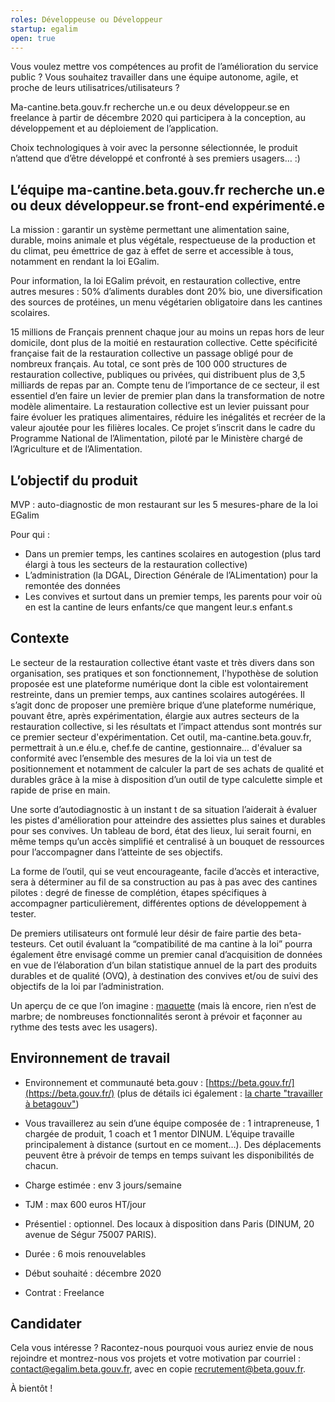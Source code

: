 ```yaml
---
roles: Développeuse ou Développeur 
startup: egalim
open: true
---
```


Vous voulez mettre vos compétences au profit de l’amélioration du service public ? Vous souhaitez travailler dans une équipe autonome, agile, et proche de leurs utilisatrices/utilisateurs ?

Ma-cantine.beta.gouv.fr recherche un.e ou deux développeur.se en freelance à partir de décembre 2020 qui participera à la conception, au développement et au déploiement de l’application.

Choix technologiques à voir avec la personne sélectionnée, le produit n’attend que d’être développé et confronté à ses premiers usagers… :) 


## L’équipe ma-cantine.beta.gouv.fr recherche un.e ou deux développeur.se front-end expérimenté.e

La mission : garantir un système permettant une alimentation saine, durable, moins animale et plus végétale, respectueuse de la production et du climat, peu émettrice de gaz à effet de serre et accessible à tous, notamment en rendant la loi EGalim.

Pour information, la loi EGalim prévoit, en restauration collective, entre autres mesures : 50% d’aliments durables dont 20% bio, une diversification des sources de protéines, un menu végétarien obligatoire dans les cantines scolaires.

15 millions de Français prennent chaque jour au moins un repas hors de leur domicile, dont plus de la moitié en restauration collective. Cette spécificité française fait de la restauration collective un passage obligé pour de nombreux français. Au total, ce sont près de 100 000 structures de restauration collective, publiques ou privées, qui distribuent plus de 3,5 milliards de repas par an. Compte tenu de l’importance de ce secteur, il est essentiel d’en faire un levier de premier plan dans la transformation de notre modèle alimentaire. La restauration collective est un levier puissant pour faire évoluer les pratiques alimentaires, réduire les inégalités et recréer de la valeur ajoutée pour les filières locales. Ce projet s’inscrit dans le cadre du Programme National de l’Alimentation, piloté par le Ministère chargé de l’Agriculture et de l’Alimentation.


## L’objectif du produit


MVP : auto-diagnostic de mon restaurant sur les 5 mesures-phare de la loi EGalim

Pour qui :

- Dans un premier temps, les cantines scolaires en autogestion (plus tard élargi à tous les secteurs de la restauration collective)
- L’administration (la DGAL, Direction Générale de l’ALimentation) pour la remontée des données
- Les convives et surtout dans un premier temps, les parents pour voir où en est la cantine de leurs enfants/ce que mangent leur.s enfant.s



## Contexte

Le secteur de la restauration collective étant vaste et très divers dans son organisation, ses pratiques et son fonctionnement, l'hypothèse de solution proposée est une plateforme numérique dont la cible est volontairement restreinte, dans un premier temps, aux cantines scolaires autogérées. Il s’agit donc de proposer une première brique d’une plateforme numérique, pouvant être, après expérimentation, élargie aux autres secteurs de la restauration collective, si les résultats et l’impact attendus sont montrés sur ce premier secteur d'expérimentation. Cet outil, ma-cantine.beta.gouv.fr, permettrait à un.e élu.e, chef.fe de cantine, gestionnaire… d'évaluer sa conformité avec l’ensemble des mesures de la loi via un test de positionnement et notamment de calculer la part de ses achats de qualité et durables grâce à la mise à disposition d’un outil de type calculette simple et rapide de prise en main.

Une sorte d’autodiagnostic à un instant t de sa situation l’aiderait à évaluer les pistes d'amélioration pour atteindre des assiettes plus saines et durables pour ses convives. Un tableau de bord, état des lieux, lui serait fourni, en même temps qu’un accès simplifié et centralisé à un bouquet de ressources pour l’accompagner dans l’atteinte de ses objectifs. 

La forme de l’outil, qui se veut encourageante, facile d’accès et interactive, sera à déterminer au fil de sa construction au pas à pas avec des cantines pilotes : degré de finesse de complétion, étapes spécifiques à accompagner particulièrement, différentes options de développement à tester. 

De premiers utilisateurs ont formulé leur désir de faire partie des beta-testeurs. Cet outil évaluant la “compatibilité de ma cantine à la loi” pourra également être envisagé comme un premier canal d’acquisition de données en vue de l’élaboration d’un bilan statistique annuel de la part des produits durables et de qualité (OVQ), à destination des convives et/ou de suivi des objectifs de la loi par l’administration.

Un aperçu de ce que l’on imagine : [maquette](https://www.figma.com/file/poPizZZa75PE38Or26x6cI/Untitled?node-id=33%3A24) (mais là encore, rien n’est de marbre; de nombreuses fonctionnalités seront à prévoir et façonner au rythme des tests avec les usagers).



## Environnement de travail

- Environnement et communauté beta.gouv : [https://beta.gouv.fr/](https://beta.gouv.fr/) (plus de détails ici également : [la charte "travailler à betagouv"](https://doc.incubateur.net/communaute/travailler-a-beta-gouv/bienvenue/charte))

- Vous travaillerez au sein d’une équipe composée de : 1 intrapreneuse, 1 chargée de produit, 1 coach et 1 mentor DINUM. L’équipe travaille principalement à distance (surtout en ce moment…). Des déplacements peuvent être à prévoir de temps en temps suivant les disponibilités de chacun.
- Charge estimée : env 3 jours/semaine
- TJM : max 600 euros HT/jour
- Présentiel : optionnel. Des locaux à disposition dans Paris (DINUM, 20 avenue de Ségur 75007 PARIS).
- Durée : 6 mois renouvelables
- Début souhaité : décembre 2020
- Contrat : Freelance

## Candidater

Cela vous intéresse ? 
Racontez-nous pourquoi vous auriez envie de nous rejoindre et montrez-nous vos projets et votre motivation par courriel : [contact@egalim.beta.gouv.fr](mailto:contact@egalim.beta.gouv.fr), avec en copie [recrutement@beta.gouv.fr](mailto:recrutement@beta.gouv.fr).


À bientôt !

